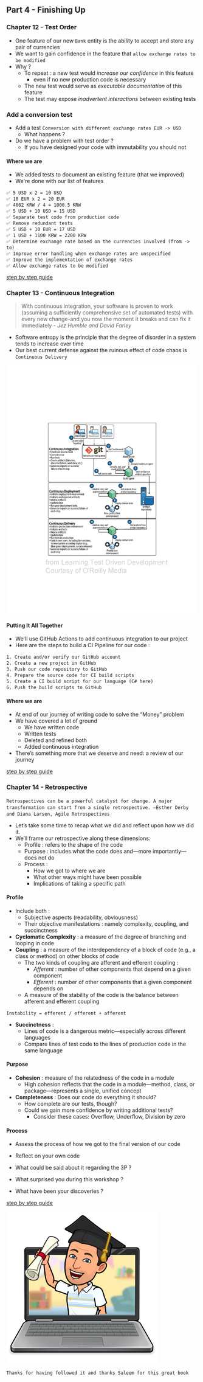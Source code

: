 ## Part 4 - Finishing Up
### Chapter 12 - Test Order
* One feature of our new `Bank` entity is the ability to accept and store any pair of currencies
* We want to gain confidence in the feature that `allow exchange rates to be modified`
* Why ?
    * To repeat : a new test would *increase our confidence* in this feature
        * even if no new production code is necessary
    * The new test would serve as *executable documentation* of this feature
    * The test may expose *inadvertent interactions* between existing tests

### Add a conversion test
* Add a test `Conversion with different exchange rates EUR -> USD`
  * What happens ?
* Do we have a problem with test order ?
  * If you have designed your code with immutability you should not

#### Where we are
* We added tests to document an existing feature (that we improved)
* We're done with our list of features
```text
✅ 5 USD x 2 = 10 USD 
✅ 10 EUR x 2 = 20 EUR
✅ 4002 KRW / 4 = 1000.5 KRW
✅ 5 USD + 10 USD = 15 USD
✅ Separate test code from production code
✅ Remove redundant tests
✅ 5 USD + 10 EUR = 17 USD
✅ 1 USD + 1100 KRW = 2200 KRW
✅ Determine exchange rate based on the currencies involved (from -> to)
✅ Improve error handling when exchange rates are unspecified
✅ Improve the implementation of exchange rates
✅ Allow exchange rates to be modified
```

[step by step guide](step-by-step/chapter12.md)

### Chapter 13 - Continuous Integration
> With continuous integration, your software is proven to work (assuming a sufficiently comprehensive set of automated tests) with every new change-and you now the moment it breaks and can fix it immediately - *Jez Humble and David Farley*

* Software entropy is the principle that the degree of disorder in a system tends to increase over time
* Our best current defense against the ruinous effect of code chaos is `Continuous Delivery`

![Continuous Integration](../img/continuous-integration.png)

#### Putting It All Together
* We'll use GitHub Actions to add continuous integration to our project
* Here are the steps to build a CI Pipeline for our code :

```
1. Create and/or verify our GitHub account
2. Create a new project in GitHub
3. Push our code repository to GitHub
4. Prepare the source code for CI build scripts
5. Create a CI build script for our language (C# here)
6. Push the build scripts to GitHub
```

#### Where we are
* At end of our journey of writing code to solve the “Money” problem
* We have covered a lot of ground
    * We have written code
    * Written tests
    * Deleted and refined both
    * Added continuous integration
* There’s something more that we deserve and need: a review of our journey

[step by step guide](step-by-step/chapter13.md)

### Chapter 14 - Retrospective
`Retrospectives can be a powerful catalyst for change. A major transformation can start
from a single retrospective. —Esther Derby and Diana Larsen, Agile Retrospectives`

* Let’s take some time to recap what we did and reflect upon how we did it.
* We’ll frame our retrospective along these dimensions:
    * Profile : refers to the shape of the code
    * Purpose : includes what the code does and—more importantly—does not do
    * Process :
        * How we got to where we are
        * What other ways might have been possible
        * Implications of taking a specific path

#### Profile
* Include both :
    * Subjective aspects (readability, obviousness)
    * Their objective manifestations : namely complexity, coupling, and succinctness
* **Cyclomatic Complexity** : a measure of the degree of branching and looping in code
* **Coupling** : a measure of the interdependency of a block of code (e.g., a class or method) on other blocks of code
    * The two kinds of coupling are afferent and efferent coupling :
        * _Afferent_  : number of other components that depend on a given component
        * _Efferent_ : number of other components that a given component depends on
    * A measure of the stability of the code is the balance between afferent and efferent coupling
```text
Instability = efferent / efferent + afferent
```
* **Succinctness** :
    * Lines of code is a dangerous metric—especially across different languages
    * Compare lines of test code to the lines of production code in the same language

#### Purpose
* **Cohesion** : measure of the relatedness of the code in a module
    * High cohesion reflects that the code in a module—method, class, or package—represents a single, unified concept
* **Completeness** : Does our code do everything it should?
    * How complete are our tests, though?
    * Could we gain more confidence by writing additional tests?
        * Consider these cases: Overflow, Underflow, Division by zero

#### Process
* Assess the process of how we got to the final version of our code

* Reflect on your own code
* What could be said about it regarding the 3P ?
* What surprised you during this workshop ?
* What have been your discoveries ?

[step by step guide](step-by-step/chapter14.md)

![Thanks](../img/thanks.png)

`Thanks for having followed it and thanks Saleem for this great book`